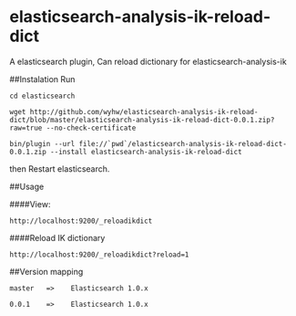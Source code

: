 elasticsearch-analysis-ik-reload-dict
=====================================

A elasticsearch plugin, Can reload dictionary for elasticsearch-analysis-ik

##Instalation
Run 

	cd elasticsearch

	wget http://github.com/wyhw/elasticsearch-analysis-ik-reload-dict/blob/master/elasticsearch-analysis-ik-reload-dict-0.0.1.zip?raw=true --no-check-certificate

	bin/plugin --url file://`pwd`/elasticsearch-analysis-ik-reload-dict-0.0.1.zip --install elasticsearch-analysis-ik-reload-dict

then Restart elasticsearch.

##Usage

####View: 

	http://localhost:9200/_reloadikdict

####Reload IK dictionary

	http://localhost:9200/_reloadikdict?reload=1


##Version mapping

	master   =>    Elasticsearch 1.0.x

	0.0.1    =>    Elasticsearch 1.0.x
